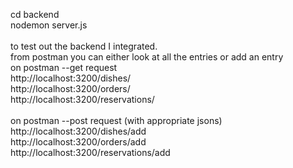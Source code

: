 cd backend
<br>
nodemon server.js
<br>
<br>
to test out the backend I integrated. 
<br>
from postman you can either look at all the entries or add an entry
<br>
on postman --get request
<br>
http://localhost:3200/dishes/
<br>
http://localhost:3200/orders/
<br>
http://localhost:3200/reservations/
<br>
<br>
on postman --post request (with appropriate jsons)
<br>
http://localhost:3200/dishes/add
<br>
http://localhost:3200/orders/add
<br>
http://localhost:3200/reservations/add
